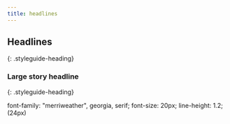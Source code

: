 ```yaml
---
title: headlines
---
```


## Headlines
{: .styleguide-heading}

### Large story headline
{: .styleguide-heading}

font-family: "merriweather", georgia, serif;
font-size: 20px;
line-height: 1.2; (24px)
